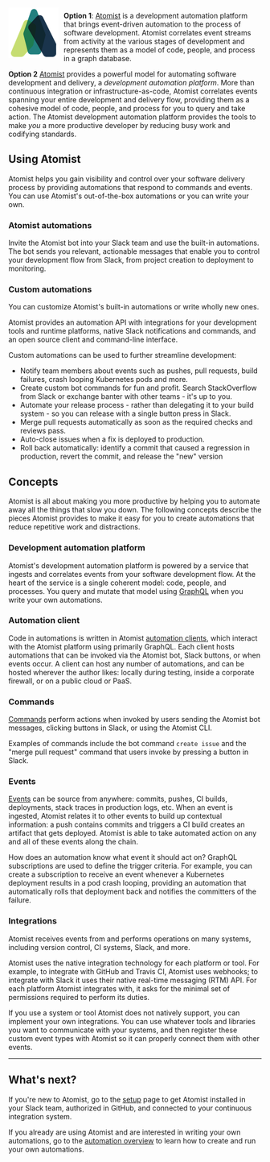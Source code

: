 <img style="float:left; margin-top:7px; margin-right:10px; margin-bottom:10px; margin-left:0px;" src="img/atomist-logo.png" height="100px" width="100px" alt="Atomist logo"/>

**Option 1**: [Atomist][atomist] is a development automation platform
that brings event-driven automation to the process of software
development. Atomist correlates event streams from activity at the
various stages of development and represents them as a model of code,
people, and process in a graph database.

**Option 2** [Atomist][atomist] provides a powerful model for
automating software development and delivery, a _development
automation platform_.  More than continuous integration or
infrastructure-as-code, Atomist correlates events spanning your entire
development and delivery flow, providing them as a cohesive model of
code, people, and process for you to query and take action.  The
Atomist development automation platform provides the tools to make
_you_ a more productive developer by reducing busy work and codifying
standards.

[atomist]: https://www.atomist.com (Atomist)

## Using Atomist

Atomist helps you gain visibility and control over your software
delivery process by providing automations that respond to commands and
events.  You can use Atomist's out-of-the-box automations or you can
write your own.

### Atomist automations

Invite the Atomist bot into your Slack team and use the built-in
automations.  The bot sends you relevant, actionable messages that
enable you to control your development flow from Slack, from project
creation to deployment to monitoring.

### Custom automations

You can customize Atomist's built-in automations or write wholly new
ones.

Atomist provides an automation API with integrations for your
development tools and runtime platforms, native Slack notifications
and commands, and an open source client and command-line interface.

Custom automations can be used to further streamline development:

-   Notify team members about events such as pushes, pull requests,
    build failures, crash looping Kubernetes pods and more.
-   Create custom bot commands for fun and profit. Search
    StackOverflow from Slack or exchange banter with other teams -
    it's up to you.
-   Automate your release process - rather than delegating it to your
    build system - so you can release with a single button press in
    Slack.
-   Merge pull requests automatically as soon as the required checks
    and reviews pass.
-   Auto-close issues when a fix is deployed to production.
-   Roll back automatically: identify a commit that caused a
    regression in production, revert the commit, and release the "new"
    version

## Concepts

Atomist is all about making you more productive by helping you to
automate away all the things that slow you down.  The following
concepts describe the pieces Atomist provides to make it easy for you
to create automations that reduce repetitive work and distractions.

### Development automation platform

Atomist's development automation platform is powered by a service that
ingests and correlates events from your software development flow.  At
the heart of the service is a single coherent model: code, people, and
processes.  You query and mutate that model using [GraphQL][gql] when
you write your own automations.

[gql]: http://graphql.org/ (GraphQL)

### Automation client

Code in automations is written in
Atomist [automation clients][client], which interact with the Atomist
platform using primarily GraphQL.  Each client hosts automations that
can be invoked via the Atomist bot, Slack buttons, or when events
occur.  A client can host any number of automations, and can be hosted
wherever the author likes: locally during testing, inside a corporate
firewall, or on a public cloud or PaaS.

[client]: automation/client.md (Atomist Automation Client)

### Commands

[Commands][command] perform actions when invoked by users sending the
Atomist bot messages, clicking buttons in Slack, or using the Atomist
CLI.

Examples of commands include the bot command `create issue` and the
"merge pull request" command that users invoke by pressing a button in
Slack.

[command]: automations/commands.md (Commands)

### Events

[Events][event] can be source from anywhere: commits, pushes, CI
builds, deployments, stack traces in production logs, etc.  When an
event is ingested, Atomist relates it to other events to build up
contextual information: a push contains commits and triggers a CI
build creates an artifact that gets deployed.  Atomist is able to take
automated action on any and all of these events along the chain.

How does an automation know what event it should act on?  GraphQL
subscriptions are used to define the trigger criteria.  For example,
you can create a subscription to receive an event whenever a
Kubernetes deployment results in a pod crash looping, providing an
automation that automatically rolls that deployment back and notifies
the committers of the failure.

[event]: automations/events.md (Events)

### Integrations

Atomist receives events from and performs operations on many systems,
including version control, CI systems, Slack, and more.

Atomist uses the native integration technology for each platform or
tool.  For example, to integrate with GitHub and Travis CI, Atomist
uses webhooks; to integrate with Slack it uses their native real-time
messaging (RTM) API.  For each platform Atomist integrates with, it
asks for the minimal set of permissions required to perform its
duties.

If you use a system or tool Atomist does not natively support, you can
implement your own integrations.  You can use whatever tools and
libraries you want to communicate with your systems, and then register
these custom event types with Atomist so it can properly connect them
with other events.

---

## What's next?

If you're new to Atomist, go to the [setup][] page to get Atomist
installed in your Slack team, authorized in GitHub, and connected to
your continuous integration system.

If you already are using Atomist and are interested in writing your
own automations, go to the [automation overview][auto-over] to learn
how to create and run your own automations.

[setup]: setup/index.md (Atomist Setup)
[auto-over]: automations/index.md (Atomist Automations)
